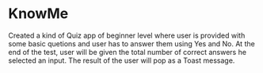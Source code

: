 # KnowMe
Created a kind of Quiz app of beginner level where user is provided with some basic quetions and user has to answer them using Yes and No.
At the end of the test, user will be given the total number of correct answers he selected an input.
The result of the user will pop as a Toast message.
